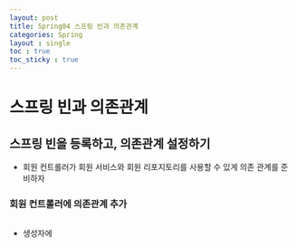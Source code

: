 ```yaml
---
layout: post
title: Spring04 스프링 빈과 의존관계
categories: Spring
layout : single
toc : true 
toc_sticky : true
---
```


# 스프링 빈과 의존관계

## 스프링 빈을 등록하고, 의존관계 설정하기

- 회원 컨트롤러가 회원 서비스와 회원 리포지토리를 사용할 수 있게 의존 관계를 준비하자

### 회원 컨트롤러에 의존관계 추가

```java

```

- 생성자에